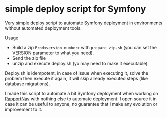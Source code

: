 # simple deploy script for Symfony

Very simple deploy script to automate Symfony deployment in environments without automated deployment tools.

Usage
- Build a zip `Prod<version number>` with `prepare_zip.sh` (you can set the VERSION parameter to what you need). 
- Send the zip file 
- unzip and execute deploy.sh (yo may need to make it executable)

Deploy.sh is idempotent, in case of issue when executing it, solve the problem then execute it again, it will skip already executed steps (like database migrations).

I made this script to automate a bit Symfony deployment when working on [RapportNav](https://github.com/MTES-MCT/rapportNav) with nothing else to automate deployment. 
I open source it in case it can be useful to anyone, no guarantee that I make any evolution or improvement to it. 
